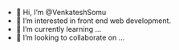 - 👋 Hi, I’m @VenkateshSomu
- 👀 I’m interested in front end web development.
- 🌱 I’m currently learning ...
- 💞️ I’m looking to collaborate on ...


<!---
VenkateshSomu/VenkateshSomu is a ✨ special ✨ repository because its `README.md` (this file) appears on your GitHub profile.
You can click the Preview link to take a look at your changes.
--->
